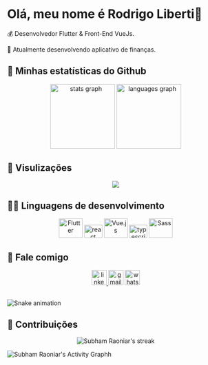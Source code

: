 <h1 align="left">Olá, meu nome é Rodrigo Liberti🎯</h1>

<div>

  <p>💰 Desenvolvedor Flutter & Front-End VueJs.</p>
  <p>🏅 Atualmente desenvolvendo aplicativo de finanças. </p>

</div>
  

## 📌 Minhas estatísticas do Github

<div align="center">
  <img src="https://github-readme-stats.vercel.app/api?hide_title=false&hide_rank=false&show_icons=true&include_all_commits=false&count_private=true&disable_animations=false&theme=chartreuse-dark&locale=en&hide_border=false&username=liberti1991" height="150" alt="stats graph"  />
  <img src="https://github-readme-stats.vercel.app/api/top-langs?locale=en&hide_title=false&layout=compact&card_width=320&langs_count=5&theme=chartreuse-dark&hide_border=false&username=liberti1991" height="150" alt="languages graph"  />
</div>

## 🤠 Visulizações

<div align="center">
  <img src="https://profile-counter.glitch.me/liberti1991/count.svg?"  />
</div>

## 🧑‍💻 Linguagens de desenvolvimento

<div align="center">
  <img src="https://cdn.jsdelivr.net/gh/devicons/devicon/icons/flutter/flutter-original.svg" height="45" width="55" alt="Flutter" title="Flutter"/>
  <img src="https://cdn.jsdelivr.net/gh/devicons/devicon/icons/react/react-original.svg" height="30" width="42" alt="react logo"  />
  <img src="https://cdn.jsdelivr.net/gh/devicons/devicon/icons/vuejs/vuejs-original.svg" height="45" width="55" alt="Vue.js" title="Vue.js"/>
  <img src="https://cdn.jsdelivr.net/gh/devicons/devicon/icons/typescript/typescript-plain.svg" height="30" width="42" alt="typescript logo"  />
  <img src="https://cdn.jsdelivr.net/gh/devicons/devicon/icons/sass/sass-original.svg" height="45" width="55" alt="Sass" title="Sass"/> 
</div>


## 📲 Fale comigo

<div align="center">
  <a href="https://www.linkedin.com/in/rodrigo-liberti/" target="_blank">
    <img src="https://img.shields.io/static/v1?message=LinkedIn&logo=linkedin&label=&color=0077B5&logoColor=white&labelColor=&style=for-the-badge" height="35"   alt="linkedin logo"  />
  </a>
  </a href="mailto:liberti1991@hotmail.com">
  <img src="https://img.shields.io/static/v1?message=Gmail&logo=gmail&label=&color=D14836&logoColor=white&labelColor=&style=for-the-badge" height="35" alt="gmail logo"  />
  <a href="https://api.whatsapp.com/send?phone=5541997000028&text=Ol%C3%A1%2C%20vim%20pelo%20seu%20GitHub..." target="_blank">
    <img src="https://img.shields.io/static/v1?message=Whatsapp&logo=whatsapp&label=&color=25D366&logoColor=white&labelColor=&style=for-the-badge" height="35" alt="whatsapp logo"  />
  </a>
</div>

##

![Snake animation](https://raw.githubusercontent.com/liberti1991/liberti1991/main/snake.svg)


## 🗽 Contribuições

<p align="center">
<!--     <a href="https://github.com/liberti1991/github-readme-streak-stats"> -->
        <img title="🔥 Get streak stats for your profile at git.io/streak-stats" alt="Subham Raoniar's streak" src="https://github-readme-streak-stats.herokuapp.com/?user=liberti1991&theme=black-ice&hide_border=true&stroke=0000&background=060A0CD0"/>
<!--     </a> -->
</p>

<!-- <a href="https://github.com/liberti1991/github-readme-activity-graph"> -->
  <img alt="Subham Raoniar's Activity Graphh" src="https://activity-graph.herokuapp.com/graph?username=liberti1991&bg_color=0D1117&color=5BCDEC&line=5BCDEC&point=FFFFFF&hide_border=true" />
<!--   </a> -->
